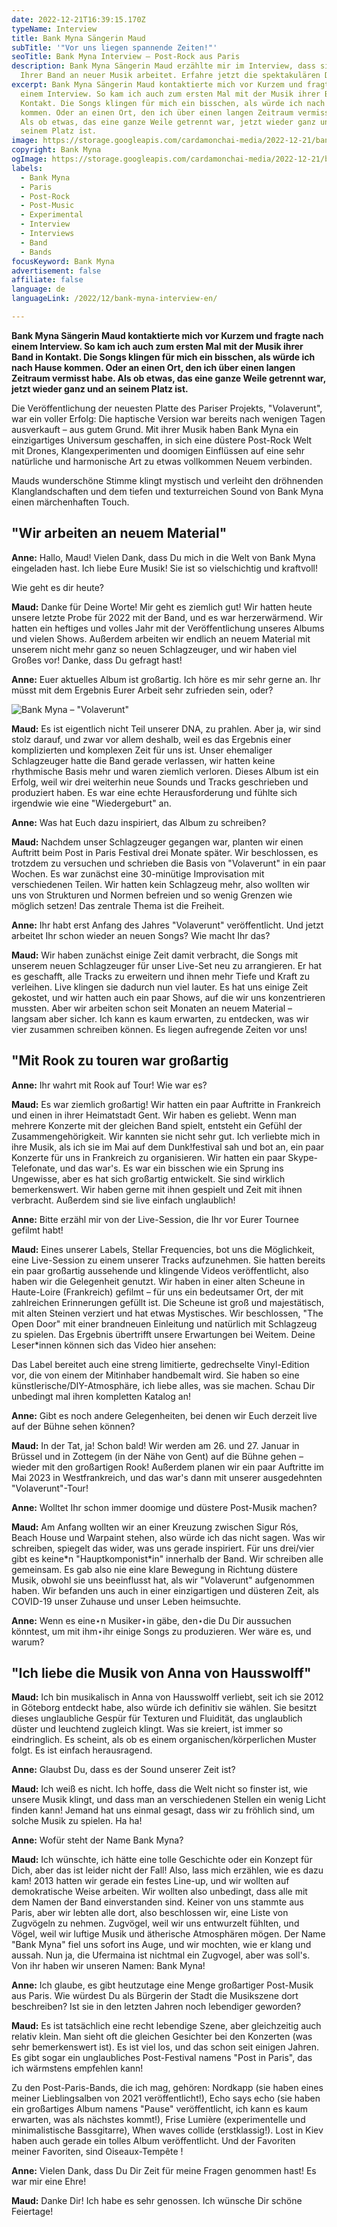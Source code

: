 ```yaml
---
date: 2022-12-21T16:39:15.170Z
typeName: Interview
title: Bank Myna Sängerin Maud
subTitle: '"Vor uns liegen spannende Zeiten!"'
seoTitle: Bank Myna Interview – Post-Rock aus Paris
description: Bank Myna Sängerin Maud erzählte mir im Interview, dass sie mit
  Ihrer Band an neuer Musik arbeitet. Erfahre jetzt die spektakulären Details!
excerpt: Bank Myna Sängerin Maud kontaktierte mich vor Kurzem und fragte nach
  einem Interview. So kam ich auch zum ersten Mal mit der Musik ihrer Band in
  Kontakt. Die Songs klingen für mich ein bisschen, als würde ich nach Hause
  kommen. Oder an einen Ort, den ich über einen langen Zeitraum vermisst habe.
  Als ob etwas, das eine ganze Weile getrennt war, jetzt wieder ganz und an
  seinem Platz ist.
image: https://storage.googleapis.com/cardamonchai-media/2022-12-21/bank-myna-jpeg-imagine-080808_111717_1200_919/640.webp
copyright: Bank Myna
ogImage: https://storage.googleapis.com/cardamonchai-media/2022-12-21/bank-myna-og-jpg-imagine-080808_101616_1200_628/640.webp
labels:
  - Bank Myna
  - Paris
  - Post-Rock
  - Post-Music
  - Experimental
  - Interview
  - Interviews
  - Band
  - Bands
focusKeyword: Bank Myna
advertisement: false
affiliate: false
language: de
languageLink: /2022/12/bank-myna-interview-en/

---
```


**Bank Myna Sängerin Maud kontaktierte mich vor Kurzem und fragte nach einem Interview. So kam ich auch zum ersten Mal mit der Musik ihrer Band in Kontakt. Die Songs klingen für mich ein bisschen, als würde ich nach Hause kommen. Oder an einen Ort, den ich über einen langen Zeitraum vermisst habe. Als ob etwas, das eine ganze Weile getrennt war, jetzt wieder ganz und an seinem Platz ist.**

Die Veröffentlichung der neuesten Platte des Pariser Projekts, "Volaverunt", war ein voller Erfolg: Die haptische Version war bereits nach wenigen Tagen ausverkauft – aus gutem Grund. Mit ihrer Musik haben Bank Myna ein einzigartiges Universum geschaffen, in sich eine düstere Post-Rock Welt mit Drones, Klangexperimenten und doomigen Einflüssen auf eine sehr natürliche und harmonische Art zu etwas vollkommen Neuem verbinden.

Mauds wunderschöne Stimme klingt mystisch und verleiht den dröhnenden Klanglandschaften und dem tiefen und texturreichen Sound von Bank Myna einen märchenhaften Touch.

## "Wir arbeiten an neuem Material"

**Anne:** Hallo, Maud! Vielen Dank, dass Du mich in die Welt von Bank Myna eingeladen hast. Ich liebe Eure Musik! Sie ist so vielschichtig und kraftvoll!

Wie geht es dir heute?

**Maud:** Danke für Deine Worte! Mir geht es ziemlich gut! Wir hatten heute unsere letzte Probe für 2022 mit der Band, und es war herzerwärmend. Wir hatten ein heftiges und volles Jahr mit der Veröffentlichung unseres Albums und vielen Shows. Außerdem arbeiten wir endlich an neuem Material mit unserem nicht mehr ganz so neuen Schlagzeuger, und wir haben viel Großes vor! Danke, dass Du gefragt hast!

**Anne:** Euer aktuelles Album ist großartig. Ich höre es mir sehr gerne an. Ihr müsst mit dem Ergebnis Eurer Arbeit sehr zufrieden sein, oder?

![Bank Myna – "Volaverunt"](https://storage.googleapis.com/cardamonchai-media/2022-12-21/bank-myna-1-jpeg-imagine-180808_494139_700_700/640.webp 'Bank Myna – "Volaverunt"')

**Maud:** Es ist eigentlich nicht Teil unserer DNA, zu prahlen. Aber ja, wir sind stolz darauf, und zwar vor allem deshalb, weil es das Ergebnis einer komplizierten und komplexen Zeit für uns ist. Unser ehemaliger Schlagzeuger hatte die Band gerade verlassen, wir hatten keine rhythmische Basis mehr und waren ziemlich verloren. Dieses Album ist ein Erfolg, weil wir drei weiterhin neue Sounds und Tracks geschrieben und produziert haben. Es war eine echte Herausforderung und fühlte sich irgendwie wie eine "Wiedergeburt" an.

**Anne:** Was hat Euch dazu inspiriert, das Album zu schreiben?

**Maud:** Nachdem unser Schlagzeuger gegangen war, planten wir einen Auftritt beim Post in Paris Festival drei Monate später. Wir beschlossen, es trotzdem zu versuchen und schrieben die Basis von "Volaverunt" in ein paar Wochen. Es war zunächst eine 30-minütige Improvisation mit verschiedenen Teilen. Wir hatten kein Schlagzeug mehr, also wollten wir uns von Strukturen und Normen befreien und so wenig Grenzen wie möglich setzen! Das zentrale Thema ist die Freiheit.

**Anne:** Ihr habt erst Anfang des Jahres "Volaverunt" veröffentlicht. Und jetzt arbeitet Ihr schon wieder an neuen Songs? Wie macht Ihr das?

**Maud:** Wir haben zunächst einige Zeit damit verbracht, die Songs mit unserem neuen Schlagzeuger für unser Live-Set neu zu arrangieren. Er hat es geschafft, alle Tracks zu erweitern und ihnen mehr Tiefe und Kraft zu verleihen. Live klingen sie dadurch nun viel lauter. Es hat uns einige Zeit gekostet, und wir hatten auch ein paar Shows, auf die wir uns konzentrieren mussten. Aber wir arbeiten schon seit Monaten an neuem Material – langsam aber sicher. Ich kann es kaum erwarten, zu entdecken, was wir vier zusammen schreiben können. Es liegen aufregende Zeiten vor uns!

## "Mit Rook zu touren war großartig

**Anne:** Ihr wahrt mit Rook auf Tour! Wie war es?

**Maud:** Es war ziemlich großartig! Wir hatten ein paar Auftritte in Frankreich und einen in ihrer Heimatstadt Gent. Wir haben es geliebt. Wenn man mehrere Konzerte mit der gleichen Band spielt, entsteht ein Gefühl der Zusammengehörigkeit. Wir kannten sie nicht sehr gut. Ich verliebte mich in ihre Musik, als ich sie im Mai auf dem Dunk!festival sah und bot an, ein paar Konzerte für uns in Frankreich zu organisieren. Wir hatten ein paar Skype-Telefonate, und das war's. Es war ein bisschen wie ein Sprung ins Ungewisse, aber es hat sich großartig entwickelt. Sie sind wirklich bemerkenswert. Wir haben gerne mit ihnen gespielt und Zeit mit ihnen verbracht. Außerdem sind sie live einfach unglaublich!

**Anne:** Bitte erzähl mir von der Live-Session, die Ihr vor Eurer Tournee gefilmt habt!

**Maud:** Eines unserer Labels, Stellar Frequencies, bot uns die Möglichkeit, eine Live-Session zu einem unserer Tracks aufzunehmen. Sie hatten bereits ein paar großartig aussehende und klingende Videos veröffentlicht, also haben wir die Gelegenheit genutzt. Wir haben in einer alten Scheune in Haute-Loire (Frankreich) gefilmt – für uns ein bedeutsamer Ort, der mit zahlreichen Erinnerungen gefüllt ist. Die Scheune ist groß und majestätisch, mit alten Steinen verziert und hat etwas Mystisches. Wir beschlossen, "The Open Door" mit einer brandneuen Einleitung und natürlich mit Schlagzeug zu spielen. Das Ergebnis übertrifft unsere Erwartungen bei Weitem. Deine Leser\*innen können sich das Video hier ansehen:

<YouTube id="ijNPZmiem0s" />

Das Label bereitet auch eine streng limitierte, gedrechselte Vinyl-Edition vor, die von einem der Mitinhaber handbemalt wird. Sie haben so eine künstlerische/DIY-Atmosphäre, ich liebe alles, was sie machen. Schau Dir unbedingt mal ihren kompletten Katalog an!

**Anne:** Gibt es noch andere Gelegenheiten, bei denen wir Euch derzeit live auf der Bühne sehen können?

**Maud:** In der Tat, ja! Schon bald! Wir werden am 26. und 27. Januar in Brüssel und in Zottegem (in der Nähe von Gent) auf die Bühne gehen – wieder mit den großartigen Rook! Außerdem planen wir ein paar Auftritte im Mai 2023 in Westfrankreich, und das war's dann mit unserer ausgedehnten "Volaverunt"-Tour!

**Anne:** Wolltet Ihr schon immer doomige und düstere Post-Musik machen?

**Maud:** Am Anfang wollten wir an einer Kreuzung zwischen Sigur Rós, Beach House und Warpaint stehen, also würde ich das nicht sagen. Was wir schreiben, spiegelt das wider, was uns gerade inspiriert. Für uns drei/vier gibt es keine\*n "Hauptkomponist\*in" innerhalb der Band. Wir schreiben alle gemeinsam. Es gab also nie eine klare Bewegung in Richtung düstere Musik, obwohl sie uns beeinflusst hat, als wir "Volaverunt" aufgenommen haben. Wir befanden uns auch in einer einzigartigen und düsteren Zeit, als COVID-19 unser Zuhause und unser Leben heimsuchte.

**Anne:** Wenn es eine⋆n Musiker⋆in gäbe, den⋆die Du Dir aussuchen könntest, um mit ihm⋆ihr einige Songs zu produzieren. Wer wäre es, und warum?

## "Ich liebe die Musik von Anna von Hausswolff"

**Maud:** Ich bin musikalisch in Anna von Hausswolff verliebt, seit ich sie 2012 in Göteborg entdeckt habe, also würde ich definitiv sie wählen. Sie besitzt dieses unglaubliche Gespür für Texturen und Fluidität, das unglaublich düster und leuchtend zugleich klingt. Was sie kreiert, ist immer so eindringlich. Es scheint, als ob es einem organischen/körperlichen Muster folgt. Es ist einfach herausragend.

**Anne:** Glaubst Du, dass es der Sound unserer Zeit ist?

**Maud:** Ich weiß es nicht. Ich hoffe, dass die Welt nicht so finster ist, wie unsere Musik klingt, und dass man an verschiedenen Stellen ein wenig Licht finden kann! Jemand hat uns einmal gesagt, dass wir zu fröhlich sind, um solche Musik zu spielen. Ha ha!

**Anne:** Wofür steht der Name Bank Myna?

**Maud:** Ich wünschte, ich hätte eine tolle Geschichte oder ein Konzept für Dich, aber das ist leider nicht der Fall! Also, lass mich erzählen, wie es dazu kam! 2013 hatten wir gerade ein festes Line-up, und wir wollten auf demokratische Weise arbeiten. Wir wollten also unbedingt, dass alle mit dem Namen der Band einverstanden sind. Keiner von uns stammte aus Paris, aber wir lebten alle dort, also beschlossen wir, eine Liste von Zugvögeln zu nehmen. Zugvögel, weil wir uns entwurzelt fühlten, und Vögel, weil wir luftige Musik und ätherische Atmosphären mögen. Der Name "Bank Myna" fiel uns sofort ins Auge, und wir mochten, wie er klang und aussah. Nun ja, die Ufermaina ist nichtmal ein Zugvogel, aber was soll's. Von ihr haben wir unseren Namen: Bank Myna!

**Anne:** Ich glaube, es gibt heutzutage eine Menge großartiger Post-Musik aus Paris. Wie würdest Du als Bürgerin der Stadt die Musikszene dort beschreiben? Ist sie in den letzten Jahren noch lebendiger geworden?

**Maud:** Es ist tatsächlich eine recht lebendige Szene, aber gleichzeitig auch relativ klein. Man sieht oft die gleichen Gesichter bei den Konzerten (was sehr bemerkenswert ist). Es ist viel los, und das schon seit einigen Jahren. Es gibt sogar ein unglaubliches Post-Festival namens "Post in Paris", das ich wärmstens empfehlen kann!

Zu den Post-Paris-Bands, die ich mag, gehören: Nordkapp (sie haben eines meiner Lieblingsalben von 2021 veröffentlicht!), Echo says echo (sie haben ein großartiges Album namens "Pause" veröffentlicht, ich kann es kaum erwarten, was als nächstes kommt!), Frise Lumière (experimentelle und minimalistische Bassgitarre), When waves collide (erstklassig!). Lost in Kiev haben auch gerade ein tolles Album veröffentlicht. Und der Favoriten meiner Favoriten, sind Oiseaux-Tempête !

**Anne:** Vielen Dank, dass Du Dir Zeit für meine Fragen genommen hast! Es war mir eine Ehre!

**Maud:** Danke Dir! Ich habe es sehr genossen. Ich wünsche Dir schöne Feiertage!
